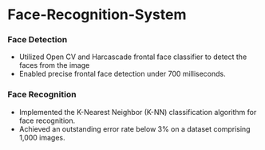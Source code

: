 # Face-Recognition-System
 ### Face Detection
  - Utilized Open CV and Harcascade frontal face classifier to detect the faces from the image
  - Enabled precise frontal face detection under 700 milliseconds.
 ### Face Recognition
  - Implemented the K-Nearest Neighbor (K-NN) classification algorithm for face recognition.
  - Achieved an outstanding error rate below 3% on a dataset comprising 1,000 images.


